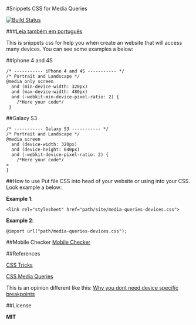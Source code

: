 #Snippets CSS for Media Queries

[![Build Status](https://travis-ci.org/leonardo403/media-queries-devices.svg)](https://travis-ci.org/leonardo403/media-queries-devices)

###[Leia também em português](https://github.com/leonardo403/media-queries-devices/blob/dev/README-ptbr.md)

This is snippets css for help you when create an website that will access many devices.
You can see some examples a below:

##Iphone 4 and 4S

```
/* ----------- iPhone 4 and 4S ----------- */
/* Portrait and Landscape */
@media only screen
  and (min-device-width: 320px)
  and (max-device-width: 480px)
  and (-webkit-min-device-pixel-ratio: 2) {
    /*Here your code*/
 }
```

##Galaxy S3

```
/* ----------- Galaxy S3 ----------- */
/* Portrait and Landscape */
@media screen
  and (device-width: 320px)
  and (device-height: 640px)
  and (-webkit-device-pixel-ratio: 2) {
    /*Here your code*/
>
}
```

##How to use
Put file CSS into head of your website or using into your CSS. Look example a below:

**Example 1**:

```
<link rel="stylesheet" href="path/site/media-queries-devices.css">
```

**Example 2**:

```
@import url("path/media-queries-devices.css");
```

##Mobile Checker
[Mobile Checker](https://validator.w3.org/mobile-alpha/?utm_source=html5weekly&utm_medium=email)

##References

[CSS Tricks](https://css-tricks.com/snippets/css/media-queries-for-standard-devices/)

[CSS Media Queries](http://cssmediaqueries.com/)

This is an opinion different like this:
 [Why you dont need device specific breakpoints](http://responsivedesign.is/articles/why-you-dont-need-device-specific-breakpoints)

##License

**MIT**
